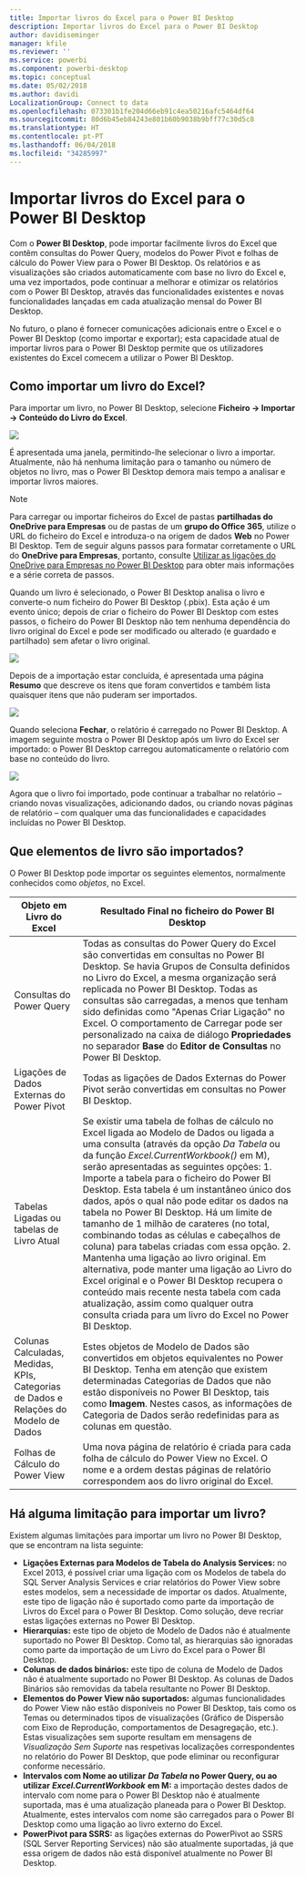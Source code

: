 ```yaml
---
title: Importar livros do Excel para o Power BI Desktop
description: Importar livros do Excel para o Power BI Desktop
author: davidiseminger
manager: kfile
ms.reviewer: ''
ms.service: powerbi
ms.component: powerbi-desktop
ms.topic: conceptual
ms.date: 05/02/2018
ms.author: davidi
LocalizationGroup: Connect to data
ms.openlocfilehash: 073301b1fe204d66eb91c4ea50216afc5464df64
ms.sourcegitcommit: 80d6b45eb84243e801b60b9038b9bff77c30d5c8
ms.translationtype: HT
ms.contentlocale: pt-PT
ms.lasthandoff: 06/04/2018
ms.locfileid: "34285997"
---
```

# <a name="import-excel-workbooks-into-power-bi-desktop"></a>Importar livros do Excel para o Power BI Desktop
Com o **Power BI Desktop**, pode importar facilmente livros do Excel que contêm consultas do Power Query, modelos do Power Pivot e folhas de cálculo do Power View para o Power BI Desktop. Os relatórios e as visualizações são criados automaticamente com base no livro do Excel e, uma vez importados, pode continuar a melhorar e otimizar os relatórios com o Power BI Desktop, através das funcionalidades existentes e novas funcionalidades lançadas em cada atualização mensal do Power BI Desktop.

No futuro, o plano é fornecer comunicações adicionais entre o Excel e o Power BI Desktop (como importar e exportar); esta capacidade atual de importar livros para o Power BI Desktop permite que os utilizadores existentes do Excel comecem a utilizar o Power BI Desktop.

## <a name="how-do-i-import-an-excel-workbook"></a>Como importar um livro do Excel?
Para importar um livro, no Power BI Desktop, selecione **Ficheiro -\> Importar -\> Conteúdo do Livro do Excel**.

![](media/desktop-import-excel-workbooks/importexceltopbi_1.png)

É apresentada uma janela, permitindo-lhe selecionar o livro a importar. Atualmente, não há nenhuma limitação para o tamanho ou número de objetos no livro, mas o Power BI Desktop demora mais tempo a analisar e importar livros maiores.

> [!NOTE]
> Para carregar ou importar ficheiros do Excel de pastas **partilhadas do OneDrive para Empresas** ou de pastas de um **grupo do Office 365**, utilize o URL do ficheiro do Excel e introduza-o na origem de dados **Web** no Power BI Desktop. Tem de seguir alguns passos para formatar corretamente o URL do **OneDrive para Empresas**, portanto, consulte [Utilizar as ligações do OneDrive para Empresas no Power BI Desktop](desktop-use-onedrive-business-links.md) para obter mais informações e a série correta de passos.
> 
> 

Quando um livro é selecionado, o Power BI Desktop analisa o livro e converte-o num ficheiro do Power BI Desktop (.pbix). Esta ação é um evento único; depois de criar o ficheiro do Power BI Desktop com estes passos, o ficheiro do Power BI Desktop não tem nenhuma dependência do livro original do Excel e pode ser modificado ou alterado (e guardado e partilhado) sem afetar o livro original.

![](media/desktop-import-excel-workbooks/importexceltopbi_2.png)

Depois de a importação estar concluída, é apresentada uma página **Resumo** que descreve os itens que foram convertidos e também lista quaisquer itens que não puderam ser importados.

![](media/desktop-import-excel-workbooks/importexceltopbi_3.png)

Quando seleciona **Fechar**, o relatório é carregado no Power BI Desktop. A imagem seguinte mostra o Power BI Desktop após um livro do Excel ser importado: o Power BI Desktop carregou automaticamente o relatório com base no conteúdo do livro.

![](media/desktop-import-excel-workbooks/importexceltopbi_4.png)

Agora que o livro foi importado, pode continuar a trabalhar no relatório – criando novas visualizações, adicionando dados, ou criando novas páginas de relatório – com qualquer uma das funcionalidades e capacidades incluídas no Power BI Desktop.

## <a name="which-workbook-elements-are-imported"></a>Que elementos de livro são importados?
O Power BI Desktop pode importar os seguintes elementos, normalmente conhecidos como *objetos*, no Excel.

| Objeto em Livro do Excel | Resultado Final no ficheiro do Power BI Desktop |
| --- | --- |
| Consultas do Power Query |Todas as consultas do Power Query do Excel são convertidas em consultas no Power BI Desktop. Se havia Grupos de Consulta definidos no Livro do Excel, a mesma organização será replicada no Power BI Desktop. Todas as consultas são carregadas, a menos que tenham sido definidas como "Apenas Criar Ligação" no Excel. O comportamento de Carregar pode ser personalizado na caixa de diálogo **Propriedades** no separador **Base** do **Editor de Consultas** no Power BI Desktop. |
| Ligações de Dados Externas do Power Pivot |Todas as ligações de Dados Externas do Power Pivot serão convertidas em consultas no Power BI Desktop. |
| Tabelas Ligadas ou tabelas de Livro Atual |Se existir uma tabela de folhas de cálculo no Excel ligada ao Modelo de Dados ou ligada a uma consulta (através da opção *Da Tabela* ou da função *Excel.CurrentWorkbook()* em M), serão apresentadas as seguintes opções: 1. Importe a tabela para o ficheiro do Power BI Desktop. Esta tabela é um instantâneo único dos dados, após o qual não pode editar os dados na tabela no Power BI Desktop. Há um limite de tamanho de 1 milhão de carateres (no total, combinando todas as células e cabeçalhos de coluna) para tabelas criadas com essa opção. 2. Mantenha uma ligação ao livro original. Em alternativa, pode manter uma ligação ao Livro do Excel original e o Power BI Desktop recupera o conteúdo mais recente nesta tabela com cada atualização, assim como qualquer outra consulta criada para um livro do Excel no Power BI Desktop. |
| Colunas Calculadas, Medidas, KPIs, Categorias de Dados e Relações do Modelo de Dados |Estes objetos de Modelo de Dados são convertidos em objetos equivalentes no Power BI Desktop. Tenha em atenção que existem determinadas Categorias de Dados que não estão disponíveis no Power BI Desktop, tais como **Imagem**. Nestes casos, as informações de Categoria de Dados serão redefinidas para as colunas em questão. |
| Folhas de Cálculo do Power View |Uma nova página de relatório é criada para cada folha de cálculo do Power View no Excel. O nome e a ordem destas páginas de relatório correspondem aos do livro original do Excel. |

## <a name="are-there-any-limitations-to-importing-a-workbook"></a>Há alguma limitação para importar um livro?
Existem algumas limitações para importar um livro no Power BI Desktop, que se encontram na lista seguinte:

* **Ligações Externas para Modelos de Tabela do Analysis Services:** no Excel 2013, é possível criar uma ligação com os Modelos de tabela do SQL Server Analysis Services e criar relatórios do Power View sobre estes modelos, sem a necessidade de importar os dados. Atualmente, este tipo de ligação não é suportado como parte da importação de Livros do Excel para o Power BI Desktop. Como solução, deve recriar estas ligações externas no Power BI Desktop.
* **Hierarquias:** este tipo de objeto de Modelo de Dados não é atualmente suportado no Power BI Desktop. Como tal, as hierarquias são ignoradas como parte da importação de um Livro do Excel para o Power BI Desktop.
* **Colunas de dados binários:** este tipo de coluna de Modelo de Dados não é atualmente suportado no Power BI Desktop. As colunas de Dados Binários são removidas da tabela resultante no Power BI Desktop.
* **Elementos do Power View não suportados:** algumas funcionalidades do Power View não estão disponíveis no Power BI Desktop, tais como os Temas ou determinados tipos de visualizações (Gráfico de Dispersão com Eixo de Reprodução, comportamentos de Desagregação, etc.). Estas visualizações sem suporte resultam em mensagens de *Visualização Sem Suporte* nas respetivas localizações correspondentes no relatório do Power BI Desktop, que pode eliminar ou reconfigurar conforme necessário.
* **Intervalos com Nome ao utilizar**  ***Da Tabela*** **no Power Query, ou ao utilizar**  ***Excel.CurrentWorkbook*** **em M:** a importação destes dados de intervalo com nome para o Power BI Desktop não é atualmente suportada, mas é uma atualização planeada para o Power BI Desktop. Atualmente, estes intervalos com nome são carregados para o Power BI Desktop como uma ligação ao livro externo do Excel.
* **PowerPivot para SSRS:** as ligações externas do PowerPivot ao SSRS (SQL Server Reporting Services) não são atualmente suportadas, já que essa origem de dados não está disponível atualmente no Power BI Desktop.

